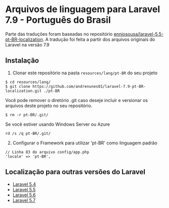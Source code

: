# Arquivos de linguagem para Laravel 7.9 - Português do Brasil

Parte das traduções foram baseadas no repositório [enniosousa/laravel-5.5-pt-BR-localization](https://github.com/enniosousa/laravel-5.5-pt-BR-localization). A tradução foi feita a partir dos arquivos originais do Laravel na versão 7.9

## Instalação

1. Clonar este repositório na pasta `resources/lang/pt-BR` do seu projeto
  ```
  $ cd resources/lang/
  $ git clone https://github.com/andrenunes01/laravel-7.9-pt-BR-localization.git ./pt-BR
  ```

  Você pode remover o diretório .git caso deseje incluir e versionar os arquivos deste projeto no seu repositório.

  ```
  $ rm -r pt-BR/.git/
  ```

  Se você estiver usando Windows Server ou Azure
  ```
  rd /s /q pt-BR/.git/
  ```

2. Configurar o Framework para utilizar 'pt-BR' como linguagem padrão
  ```
  // Linha 83 do arquivo config/app.php
  'locale' => 'pt-BR',
  ```
  
## Localização para outras versões do Laravel
  
* [Laravel 5.4](https://github.com/Leomhl/laravel-5.4-pt-br-localization)
* [Laravel 5.5](https://github.com/enniosousa/laravel-5.5-pt-BR-localization)
* [Laravel 5.6](https://github.com/lucascudo/laravel-5.6-pt-BR-localization)
* [Laravel 5.7](https://github.com/lucascudo/laravel-5.7-pt-BR-localization)
